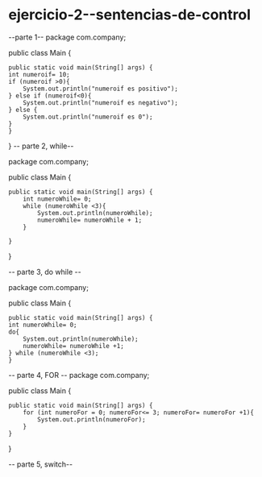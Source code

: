 # ejercicio-2--sentencias-de-control
--parte 1--
package com.company;

public class Main {

    public static void main(String[] args) {
    int numeroif= 10;
    if (numeroif >0){
        System.out.println("numeroif es positivo");
    } else if (numeroif<0){
        System.out.println("numeroif es negativo");
    } else {
        System.out.println("numeroif es 0");
    }
    }
}
-- parte 2, while--

package com.company;

public class Main {

    public static void main(String[] args) {
        int numeroWhile= 0;
        while (numeroWhile <3){
            System.out.println(numeroWhile);
            numeroWhile= numeroWhile + 1;
        }

    }

}

-- parte 3, do while --

package com.company;

public class Main {

    public static void main(String[] args) {
	int numeroWhile= 0;
    do{
        System.out.println(numeroWhile);
        numeroWhile= numeroWhile +1;
    } while (numeroWhile <3);
    }

-- parte 4, FOR --
package com.company;

public class Main {

    public static void main(String[] args) {
        for (int numeroFor = 0; numeroFor<= 3; numeroFor= numeroFor +1){
            System.out.println(numeroFor);
        }
    }
}

-- parte 5, switch--

